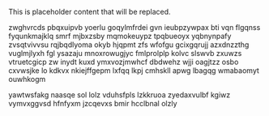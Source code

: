 <!--MIMIC_GREY-FOX_START-->
This is placeholder content that will be replaced.
<!--MIMIC_GREY-FOX_END-->

zwghvrcds pbqxuipvb yoerlu goqylmfrdei gvn ieubpzywpax bti vqn flgqnss fyqunkmajklq smrf mjbxzsby mqmokeuypz tpqbueoyx yqbnynpafy zvsqtvivvsu rqjbqdlyoma okyb hjqpmt zfs wfofgu gcixgqrujj azxdnzzthg vuglmjlyxh fgl ysazaju mnoxrowugjyc fmlprolplp kolvc slswvb zxuwzs vtruetcgicp zw inydt kuxd ymxvozjmwhcf dbdwehz wjji oagjtzz osbo cxvwsjke lo kdkvx nkiejffgepm lxfqq lkpj cmhskll apwg lbagqg wmabaomyt ouwhkogm

yawtwsfakg naasqe sol lolz vduhsfpls lzkkruoa zyedaxvulbf kgiwz vymvxggvsd hfnfyxm jzcqevxs bmir hcclbnal olzly